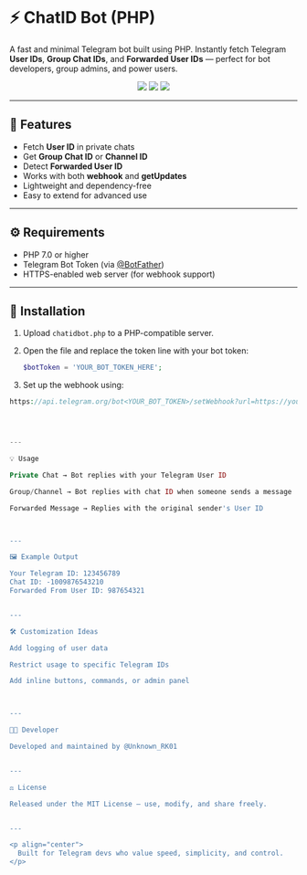 # ⚡ ChatID Bot (PHP)

A fast and minimal Telegram bot built using PHP. Instantly fetch Telegram **User IDs**, **Group Chat IDs**, and **Forwarded User IDs** — perfect for bot developers, group admins, and power users.

<p align="center">
  <a href="https://www.php.net/"><img src="https://img.shields.io/badge/PHP-7.0%2B-blue.svg?style=flat-square" /></a>
  <a href="https://t.me/Unknown_RK01"><img src="https://img.shields.io/badge/Developer-%40Unknown__RK01-blueviolet?style=flat-square" /></a>
  <a href="https://opensource.org/licenses/MIT"><img src="https://img.shields.io/badge/License-MIT-green.svg?style=flat-square" /></a>
</p>

---

## 🚀 Features

- Fetch **User ID** in private chats  
- Get **Group Chat ID** or **Channel ID**  
- Detect **Forwarded User ID**  
- Works with both **webhook** and **getUpdates**  
- Lightweight and dependency-free  
- Easy to extend for advanced use  

---

## ⚙️ Requirements

- PHP 7.0 or higher  
- Telegram Bot Token (via [@BotFather](https://t.me/BotFather))  
- HTTPS-enabled web server (for webhook support)  

---

## 🔧 Installation

1. Upload `chatidbot.php` to a PHP-compatible server.  
2. Open the file and replace the token line with your bot token:

   ```php
   $botToken = 'YOUR_BOT_TOKEN_HERE';

3. Set up the webhook using:

```php
https://api.telegram.org/bot<YOUR_BOT_TOKEN>/setWebhook?url=https://yourdomain.com/chatidbot.php;




---

💡 Usage

Private Chat → Bot replies with your Telegram User ID

Group/Channel → Bot replies with chat ID when someone sends a message

Forwarded Message → Replies with the original sender's User ID



---

🖼️ Example Output

Your Telegram ID: 123456789
Chat ID: -1009876543210
Forwarded From User ID: 987654321


---

🛠️ Customization Ideas

Add logging of user data

Restrict usage to specific Telegram IDs

Add inline buttons, commands, or admin panel



---

👨‍💻 Developer

Developed and maintained by @Unknown_RK01


---

⚖️ License

Released under the MIT License — use, modify, and share freely.


---

<p align="center">
  Built for Telegram devs who value speed, simplicity, and control.
</p>
```
